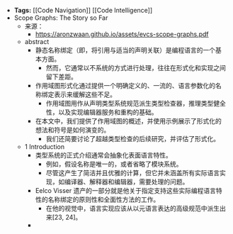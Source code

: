 - **Tags:** [[Code Navigation]] [[Code Intelligence]]
- Scope Graphs: The Story so Far
	- 来源：
		- https://aronzwaan.github.io/assets/evcs-scope-graphs.pdf
	- abstract
		- 静态名称绑定（即，将引用与适当的声明关联）是编程语言的一个基本方面。
			- 然而，它通常以不系统的方式进行处理，往往在形式化和实现之间留下差距。
		- 作用域图形式化通过提供一个明确定义的、一流的、语言参数化的名称绑定表示来缓解这些不足。
			- 作用域图用作从声明类型系统规范派生类型检查器，推理类型健全性，以及实现编辑器服务和重构的基础。
		- 在本文中，我们提供了作用域图的概述，并使用示例展示了形式化的想法和符号是如何演变的。
			- 我们还简要讨论了超越类型检查的后续研究，并评估了形式化。
	- 1 Introduction
		- 类型系统的正式介绍通常会抽象化表面语言特性。
			- 例如，假设名称是唯一的，或者省略了模块系统。
			- 尽管这产生了简洁并且优雅的计算，但它并未涵盖所有实际语言实现，如编译器、解释器和编辑器，需要处理的问题。
		- Eelco Visser 遗产的一部分就是他关于指定支持这些实际编程语言特性的名称绑定的原则性和全面性方法的工作。
			- 在他的视觉中，语言实现应该从以元语言表达的高级规范中派生出来[23, 24]。
		-